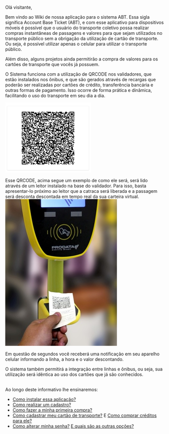 Olá visitante,

Bem vindo ao Wiki de nossa aplicação para o sistema ABT.
Essa sigla significa Account Base Ticket (ABT), e com esse aplicativo para dispositivos móveis é possível que o usuário do transporte coletivo possa realizar compras instantâneas de passagens e valores para que sejam utilizados no transporte público sem a obrigação da utilização de cartão de transporte. Ou seja, é possível utilizar apenas o celular para utilizar o transporte público.

Além disso, alguns projetos ainda permitirão a compra de valores para os cartões de transporte que vocês já possuem. 

O Sistema funciona com a utilização de QRCODE nos validadores, que estão instalados nos ônibus, e que são gerados através de recargas que poderão ser realizadas por cartões de crédito, transferência bancária e outras formas de pagamento. Isso ocorre de forma prática e dinâmica, facilitando o uso do transporte em seu dia a dia.

![image.png](/.attachments/image-3f8904f9-e1dc-4554-86ff-e8eee41ec3d4.png)<br>

Esse QRCODE, acima segue um exemplo de como ele será, será lido através de um leitor instalado na base do validador. Para isso, basta apresentar-lo próximo ao leitor que a catraca será liberada e a passagem será desconta descontada em tempo real da sua carteira virtual.<br>
![image.png](/.attachments/image-40185a6f-5bfb-4f5b-81c0-3759548511d7.png)<br>



Em questão de segundos você receberá uma notificação em seu aparelho celular informando a linha, a hora e o valor descontando. 

O sistema também permitirá a integração entre linhas e ônibus, ou seja, sua utilização será idêntica ao uso dos cartões que já são conhecidos.<br><br>




Ao longo deste informativo lhe ensinaremos:

- [Como instalar essa aplicação?](/ABT-%2D-app-para-uso-no-transporte-público/1.-Como-instalar-o-ABT-em-meu-celular?)
- [Como realizar um cadastro?](/ABT-%2D-app-para-uso-no-transporte-público/2.-Cadastrando-sua-conta-de-acesso/2.2.-Complementação-do-cadastro-%2D-Parte-2)
- [Como fazer a minha primeira compra?](/ABT-%2D-app-para-uso-no-transporte-público/3.-Primeira-compra)
- [Como cadastrar meu cartão de transporte?](/ABT-%2D-app-para-uso-no-transporte-público/6.-Cadastrando-um-cartão-de-transporte) E [Como comprar créditos para ele?](/ABT-%2D-app-para-uso-no-transporte-público/6.-Cadastrando-um-cartão-de-transporte/6.1-Comprando-para-um-cartão-de-transporte)
- [Como alterar minha senha?](/ABT-%2D-app-para-uso-no-transporte-público/7.-Outras-funcionalidades-da-aplicação/7.1.-Trocar-de-senha) [E quais são as outras opções?](/ABT-%2D-app-para-uso-no-transporte-público/7.-Outras-funcionalidades-da-aplicação)